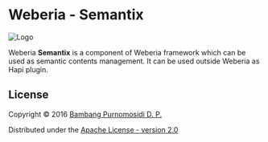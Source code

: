 Weberia - Semantix
==================

![Logo](public/images/logo-semantix.png)

Weberia **Semantix** is a component of Weberia framework which can be used as semantic contents management. It can be used outside Weberia as Hapi plugin.

## License

Copyright © 2016 [Bambang Purnomosidi D. P.](http://bpdp.xyz)

Distributed under the [Apache License - version 2.0](http://www.apache.org/licenses/LICENSE-2.0.html)
